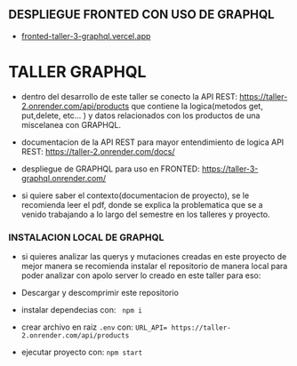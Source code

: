 ## DESPLIEGUE FRONTED CON USO DE GRAPHQL
  
- [fronted-taller-3-graphql.vercel.app](https://fronted-taller-3-graphql.vercel.app/)
  
# TALLER GRAPHQL

- dentro del desarrollo de este taller se conecto la API REST: https://taller-2.onrender.com/api/products que contiene la logica(metodos get, put,delete, etc... ) y datos  relacionados con los productos de una miscelanea con GRAPHQL.

- documentacion de la API REST para mayor entendimiento de logica API REST:  https://taller-2.onrender.com/docs/

- despliegue de GRAPHQL para uso en FRONTED: https://taller-3-graphql.onrender.com/

-  si quiere saber el contexto(documentacion de proyecto), se le recomienda leer el pdf, donde se explica la problematica que se a venido trabajando a lo largo del semestre en los talleres y proyecto. 


### INSTALACION LOCAL DE GRAPHQL

- si quieres analizar  las querys y mutaciones creadas en este proyecto de mejor manera se recomienda instalar el repositorio de manera local para poder analizar con apolo server lo creado en este taller para eso:

- Descargar y descomprimir este repositorio
- instalar dependecias con:
  ` npm i`
- crear archivo en raiz `.env` con: `URL_API= https://taller-2.onrender.com/api/products `
- ejecutar proyecto con:
  `npm start`


  

  
